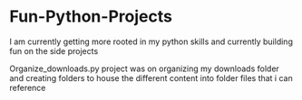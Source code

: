 # Fun-Python-Projects
I am currently getting more rooted in my python skills and currently building fun on the side projects

Organize_downloads.py project was on organizing my downloads folder and creating folders to house the different content into folder files that i can reference 
